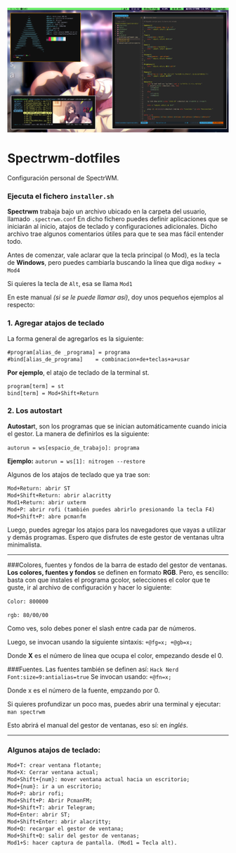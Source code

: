 ![Resultado](https://raw.githubusercontent.com/Svendeer/Spectrwm-dotfiles/main/2021-02-07-121224_1366x768_scrot.png)

# Spectrwm-dotfiles
Configuración personal de SpectrWM.

### Ejecuta el fichero `installer.sh`

**Spectrwm** trabaja bajo un archivo ubicado en la carpeta del usuario, llamado `.spectrwm.conf`
En dicho fichero puedes definir aplicaciones que se iniciarán al inicio, atajos de teclado y configuraciones adicionales.
Dicho archivo trae algunos comentarios útiles para que te sea mas fácil entender todo.

Antes de comenzar, vale aclarar que la tecla principal (o Mod), es la tecla de **Windows**, pero puedes cambiarla buscando la línea que diga
`modkey = Mod4`

Si quieres la tecla de `Alt`, esa se llama `Mod1`

En este manual _(si se le puede llamar así)_, doy unos pequeños ejemplos al respecto:

### 1. Agregar atajos de teclado

La forma general de agregarlos es la siguiente:
~~~
#program[alias_de _programa] = programa
#bind[alias_de_programa]    = combinacion+de+teclas+a+usar
~~~

**Por ejemplo**, el atajo de teclado de la terminal st.
~~~
program[term] = st
bind[term] = Mod+Shift+Return
~~~
### 2. Los autostart

**Autostar**t, son los programas que se inician automáticamente cuando inicia el gestor. La manera de definirlos es la siguiente:

`autorun = ws[espacio_de_trabajo]: programa`

**Ejemplo:**
`autorun = ws[1]: nitrogen --restore`

Algunos de los atajos de teclado que ya trae son:

~~~
Mod+Return: abrir ST
Mod+Shift+Return: abrir alacritty
Mod1+Return: abrir uxterm
Mod+P: abrir rofi (también puedes abrirlo presionando la tecla F4)
Mod+Shift+P: abre pcmanfm
~~~

Luego, puedes agregar los atajos para los navegadores que vayas a utilizar y demás programas. Espero que disfrutes de este gestor de ventanas ultra minimalista.

---
###Colores, fuentes y fondos de la barra de estado del gestor de ventanas.
**Los colores, fuentes y fondos** se definen en formato **RGB**. Pero, es sencillo: basta con que instales el programa gcolor, selecciones el color que te guste, ir al archivo de configuración y hacer lo siguiente:

`Color: 800000`

`rgb: 80/00/00`

Como ves, solo debes poner el slash entre cada par de números.

Luego, se invocan usando la siguiente sintaxis: `+@fg=x; +@gb=x;`

Donde **X** es el número de línea que ocupa el color, empezando desde el 0.

###Fuentes.
Las fuentes también se definen así: `Hack Nerd Font:size=9:antialias=true`
Se invocan usando: `+@fn=x;`

Donde x es el número de la fuente, empzando por 0.

Si quieres profundizar un poco mas, puedes abrir una terminal y ejecutar:
`man spectrwm`

Esto abrirá el manual del gestor de ventanas, eso sí: en _inglés_.

---

### Algunos atajos de teclado:
~~~
Mod+T: crear ventana flotante;
Mod+X: Cerrar ventana actual;
Mod+Shift+{num}: mover ventana actual hacia un escritorio;
Mod+{num}: ir a un escritorio;
Mod+P: abrir rofi;
Mod+Shift+P: Abrir PcmanFM;
Mod+Shift+T: abrir Telegram;
Mod+Enter: abrir ST;
Mod+Shift+Enter: abrir alacritty;
Mod+Q: recargar el gestor de ventana;
Mod+Shift+Q: salir del gestor de ventanas;
Mod1+S: hacer captura de pantalla. (Mod1 = Tecla alt).
~~~
